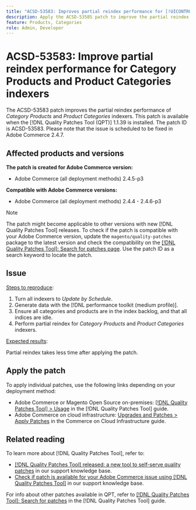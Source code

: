 ```yaml
---
title: "ACSD-53583: Improves partial reindex performance for [!UICONTROL Category Products] and [!UICONTROL Product Categories] indexers"
description: Apply the ACSD-53585 patch to improve the partial reindex performance for Category Products and Product Categories indexers.
feature: Products, Categories
role: Admin, Developer
---
```

# ACSD-53583: Improve partial reindex performance for Category Products and Product Categories indexers

The ACSD-53583 patch improves the partial reindex performance of *Category Products* and *Product Categories* indexers. This patch is available when the [!DNL Quality Patches Tool (QPT)] 1.1.39 is installed. The patch ID is ACSD-53583. Please note that the issue is scheduled to be fixed in Adobe Commerce 2.4.7.

## Affected products and versions

**The patch is created for Adobe Commerce version:**

* Adobe Commerce (all deployment methods) 2.4.5-p3

**Compatible with Adobe Commerce versions:**

* Adobe Commerce (all deployment methods) 2.4.4 - 2.4.6-p3

>[!NOTE]
>
>The patch might become applicable to other versions with new [!DNL Quality Patches Tool] releases. To check if the patch is compatible with your Adobe Commerce version, update the `magento/quality-patches` package to the latest version and check the compatibility on the [[!DNL Quality Patches Tool]: Search for patches page](https://experienceleague.adobe.com/tools/commerce-quality-patches/index.html). Use the patch ID as a search keyword to locate the patch.

## Issue

<u>Steps to reproduce</u>:

1. Turn all indexers to *Update by Schedule*.
1. Generate data with the [!DNL performance toolkit (medium profile)].
1. Ensure all categories and products are in the index backlog, and that all indices are idle.
1. Perform partial reindex for *Category Products* and *Product Categories* indexers.

<u>Expected results</u>:

Partial reindex takes less time after applying the patch.

## Apply the patch

To apply individual patches, use the following links depending on your deployment method:

* Adobe Commerce or Magento Open Source on-premises: [[!DNL Quality Patches Tool] > Usage](https://experienceleague.adobe.com/docs/commerce-operations/tools/quality-patches-tool/usage.html) in the [!DNL Quality Patches Tool] guide.
* Adobe Commerce on cloud infrastructure: [Upgrades and Patches > Apply Patches](https://experienceleague.adobe.com/docs/commerce-cloud-service/user-guide/develop/upgrade/apply-patches.html) in the Commerce on Cloud Infrastructure guide.

## Related reading

To learn more about [!DNL Quality Patches Tool], refer to:

* [[!DNL Quality Patches Tool] released: a new tool to self-serve quality patches](/help/announcements/adobe-commerce-announcements/magento-quality-patches-released-new-tool-to-self-serve-quality-patches.md) in our support knowledge base.
* [Check if patch is available for your Adobe Commerce issue using [!DNL Quality Patches Tool]](/help/support-tools/patches-available-in-qpt-tool/check-patch-for-magento-issue-with-magento-quality-patches.md) in our support knowledge base.

For info about other patches available in QPT, refer to [[!DNL Quality Patches Tool]: Search for patches](https://experienceleague.adobe.com/tools/commerce-quality-patches/index.html) in the [!DNL Quality Patches Tool] guide.
